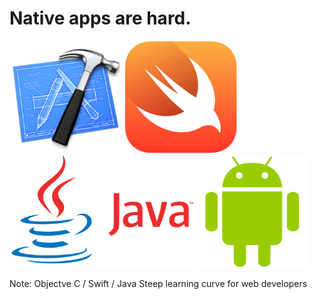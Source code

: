 <!-- .slide: data-background="assets/images/bg-fail.gif" data-background-size="cover" -->

#  Native apps are hard.

<img src="assets/images/Logo_xcode.png" width="180" alt="Xcode"> 
<img src="assets/images/Apple_Swift_Logo.png" width="180" alt="Swift"> 
<img src="assets/images/java-logo-transparent.png" height="180" alt="Xcode"> 
<img src="assets/images/1024px-Android_logo.png" height="180" alt="Xcode">

Note:
Objectve C / Swift / Java
Steep learning curve for web developers
